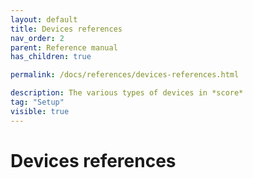 ```yaml
---
layout: default
title: Devices references
nav_order: 2
parent: Reference manual
has_children: true

permalink: /docs/references/devices-references.html

description: The various types of devices in *score*
tag: "Setup"
visible: true
---
```


# Devices references